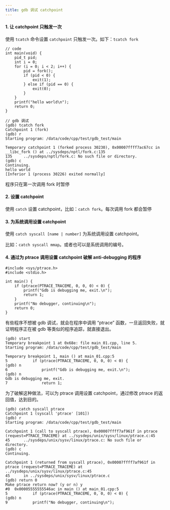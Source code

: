 ```yaml
---
title: gdb 调试 catchpoint
---
```


#### 1. 让 catchpoint 只触发一次

使用 `tcatch` 命令设置 `catchpoint` 只触发一次。如下：`tcatch fork` 

```
// code
int main(void) {
    pid_t pid;
    int i = 0;
    for (i = 0; i < 2; i++) {
        pid = fork();
        if (pid < 0) {
            exit(1);
        } else if (pid == 0) {
            exit(0);
        }
    }
    printf("hello world\n");
    return 0;
}

// gdb 调试
(gdb) tcatch fork
Catchpoint 1 (fork)
(gdb) r
Starting program: /data/code/cpp/test/gdb_test/main 

Temporary catchpoint 1 (forked process 30230), 0x00007ffff7ac67cc in __libc_fork () at ../sysdeps/nptl/fork.c:135
135     ../sysdeps/nptl/fork.c: No such file or directory.
(gdb) c
Continuing.
hello world
[Inferior 1 (process 30226) exited normally]
```

程序只在第一次调用 fork 时暂停

#### 2. 设置 catchpoint

使用 `catch` 设置 catchpoint，比如：`catch fork`。每次调用 fork 都会暂停

#### 3. 为系统调用设置 catchpoint

使用 `catch syscall [name | number]` 为系统调用设置 catchpoint。

比如：`catch syscall mmap`。或者也可以是系统调用的编号。

#### 4. 通过为 ptrace 调用设置 catchpoint 破解 anti-debugging 的程序

```
#include <sys/ptrace.h>
#include <stdio.h>

int main() {
    if (ptrace(PTRACE_TRACEME, 0, 0, 0) < 0) {
        printf("Gdb is debugging me, exit.\n");
        return 1;
    }
    printf("No debugger, continuing\n");
    return 0;
}
```

有些程序不想被 gdb 调试，就会在程序中调用 “ptrace” 函数，一旦返回失败，就证明程序正在被 gdb 等类似的程序追踪，就直接退出。

```
(gdb) start
Temporary breakpoint 1 at 0x68e: file main_01.cpp, line 5.
Starting program: /data/code/cpp/test/gdb_test/main 

Temporary breakpoint 1, main () at main_01.cpp:5
5           if (ptrace(PTRACE_TRACEME, 0, 0, 0) < 0) {
(gdb) n
6               printf("Gdb is debugging me, exit.\n");
(gdb) n
Gdb is debugging me, exit.
7               return 1;
```

为了破解这种做法，可以为 ptrace 调用设置 catchpoint，通过修改 ptrace 的返回值，达到目的。

```
(gdb) catch syscall ptrace
Catchpoint 1 (syscall 'ptrace' [101])
(gdb) r
Starting program: /data/code/cpp/test/gdb_test/main 

Catchpoint 1 (call to syscall ptrace), 0x00007ffff7af961f in ptrace (request=PTRACE_TRACEME) at ../sysdeps/unix/sysv/linux/ptrace.c:45
45      ../sysdeps/unix/sysv/linux/ptrace.c: No such file or directory.
(gdb) c
Continuing.

Catchpoint 1 (returned from syscall ptrace), 0x00007ffff7af961f in ptrace (request=PTRACE_TRACEME) at ../sysdeps/unix/sysv/linux/ptrace.c:45
45      in ../sysdeps/unix/sysv/linux/ptrace.c
(gdb) return 0
Make ptrace return now? (y or n) y
#0  0x00005555555546ac in main () at main_01.cpp:5
5           if (ptrace(PTRACE_TRACEME, 0, 0, 0) < 0) {
(gdb) n
9           printf("No debugger, continuing\n");
```

